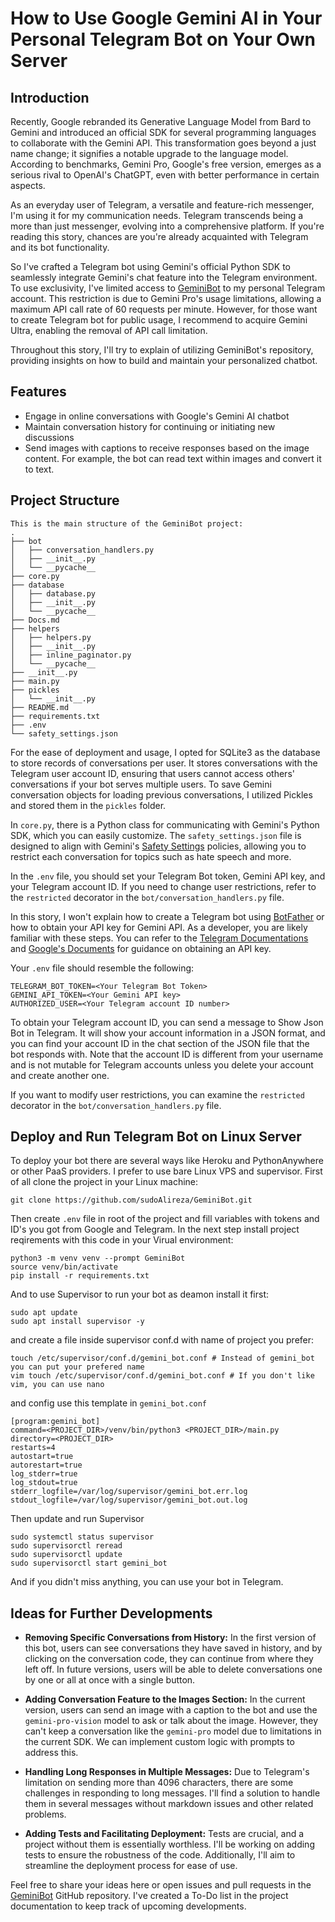 # How to Use Google Gemini AI in Your Personal Telegram Bot on Your Own Server

## Introduction

Recently, Google rebranded its Generative Language Model from Bard to Gemini and introduced an official SDK for several programming languages to collaborate with the Gemini API. This transformation goes beyond a just name change; it signifies a notable upgrade to the language model. According to benchmarks, Gemini Pro, Google's free version, emerges as a serious rival to OpenAI's ChatGPT, even with better performance in certain aspects.

As an everyday user of Telegram, a versatile and feature-rich messenger, I'm using it for my communication needs. Telegram transcends being a more than just messenger, evolving into a comprehensive platform. If you're reading this story, chances are you're already acquainted with Telegram and its bot functionality.

So I've crafted a Telegram bot using Gemini's official Python SDK to seamlessly integrate Gemini's chat feature into the Telegram environment. To use exclusivity, I've limited access to [GeminiBot](https://t.me/GeminiPersonalBot) to my personal Telegram account. This restriction is due to Gemini Pro's usage limitations, allowing a maximum API call rate of 60 requests per minute. However, for those want to create Telegram bot for public usage, I recommend to acquire Gemini Ultra, enabling the removal of API call limitation.

Throughout this story, I'll try to explain of utilizing GeminiBot's repository, providing insights on how to build and maintain your personalized chatbot.

## Features

* Engage in online conversations with Google's Gemini AI chatbot
* Maintain conversation history for continuing or initiating new discussions
* Send images with captions to receive responses based on the image content. For example, the bot can read text within images and convert it to text.


## Project Structure

```plaintext
This is the main structure of the GeminiBot project:
.
├── bot
│   ├── conversation_handlers.py
│   ├── __init__.py
│   └── __pycache__
├── core.py
├── database
│   ├── database.py
│   ├── __init__.py
│   └── __pycache__
├── Docs.md
├── helpers
│   ├── helpers.py
│   ├── __init__.py
│   ├── inline_paginator.py
│   └── __pycache__
├── __init__.py
├── main.py
├── pickles
│   └── __init__.py
├── README.md
├── requirements.txt
├── .env
└── safety_settings.json
```

For the ease of deployment and usage, I opted for SQLite3 as the database to store records of conversations per user. It stores conversations with the Telegram user account ID, ensuring that users cannot access others' conversations if your bot serves multiple users. To save Gemini conversation objects for loading previous conversations, I utilized Pickles and stored them in the `pickles` folder.

In `core.py`, there is a Python class for communicating with Gemini's Python SDK, which you can easily customize. The `safety_settings.json` file is designed to align with Gemini's [Safety Settings](https://ai.google.dev/docs/safety_setting_gemini) policies, allowing you to restrict each conversation for topics such as hate speech and more.

In the `.env` file, you should set your Telegram Bot token, Gemini API key, and your Telegram account ID. If you need to change user restrictions, refer to the `restricted` decorator in the `bot/conversation_handlers.py` file.

In this story, I won't explain how to create a Telegram bot using [BotFather](https://t.me/BotFather) or how to obtain your API key for Gemini API. As a developer, you are likely familiar with these steps. You can refer to the [Telegram Documentations](https://core.telegram.org/bots/tutorial#obtain-your-bot-token) and [Google's Documents](https://ai.google.dev/tutorials/setup) for guidance on obtaining an API key.

Your `.env` file should resemble the following:

```dotenv
TELEGRAM_BOT_TOKEN=<Your Telegram Bot Token>
GEMINI_API_TOKEN=<Your Gemini API key>
AUTHORIZED_USER=<Your Telegram account ID number>
```

To obtain your Telegram account ID, you can send a message to Show Json Bot in Telegram. It will show your account information in a JSON format, and you can find your account ID in the chat section of the JSON file that the bot responds with. Note that the account ID is different from your username and is not mutable for Telegram accounts unless you delete your account and create another one.

If you want to modify user restrictions, you can examine the `restricted` decorator in the `bot/conversation_handlers.py` file.

## Deploy and Run Telegram Bot on Linux Server

To deploy your bot there are several ways like Heroku and PythonAnywhere or other PaaS providers. I prefer to use bare Linux VPS and supervisor. First of all clone the project in your Linux machine:
```
git clone https://github.com/sudoAlireza/GeminiBot.git
```
Then create `.env` file in root of the project and fill variables with tokens and ID's you got from Google and Telegram. In the next step install project reqirements with this code in your Virual environment:
```
python3 -m venv venv --prompt GeminiBot
source venv/bin/activate
pip install -r requirements.txt
```
And to use Supervisor to run your bot as deamon install it first:
```
sudo apt update
sudo apt install supervisor -y
```

and create a file inside supervisor conf.d with name of project you prefer:
```
touch /etc/supervisor/conf.d/gemini_bot.conf # Instead of gemini_bot you can put your prefered name
vim touch /etc/supervisor/conf.d/gemini_bot.conf # If you don't like vim, you can use nano
```

and config use this template in `gemini_bot.conf`
```
[program:gemini_bot]
command=<PROJECT_DIR>/venv/bin/python3 <PROJECT_DIR>/main.py
directory=<PROJECT_DIR>
restarts=4
autostart=true
autorestart=true
log_stderr=true
log_stdout=true
stderr_logfile=/var/log/supervisor/gemini_bot.err.log
stdout_logfile=/var/log/supervisor/gemini_bot.out.log
```

Then update and run Supervisor

```
sudo systemctl status supervisor
sudo supervisorctl reread
sudo supervisorctl update
sudo supervisorctl start gemini_bot
```

And if you didn't miss anything, you can use your bot in Telegram.


## Ideas for Further Developments

* **Removing Specific Conversations from History:** In the first version of this bot, users can see conversations they have saved in history, and by clicking on the conversation code, they can continue from where they left off. In future versions, users will be able to delete conversations one by one or all at once with a single button.

* **Adding Conversation Feature to the Images Section:** In the current version, users can send an image with a caption to the bot and use the `gemini-pro-vision` model to ask or talk about the image. However, they can't keep a conversation like the `gemini-pro` model due to limitations in the current SDK. We can implement custom logic with prompts to address this.

* **Handling Long Responses in Multiple Messages:** Due to Telegram's limitation on sending more than 4096 characters, there are some challenges in responding to long messages. I'll find a solution to handle them in several messages without markdown issues and other related problems.

* **Adding Tests and Facilitating Deployment:** Tests are crucial, and a project without them is essentially worthless. I'll be working on adding tests to ensure the robustness of the code. Additionally, I'll aim to streamline the deployment process for ease of use.

Feel free to share your ideas here or open issues and pull requests in the [GeminiBot](https://github.com/sudoAlireza/GeminiBot) GitHub repository. I've created a To-Do list in the project documentation to keep track of upcoming developments.